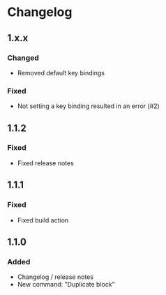 # Changelog

## 1.x.x
### Changed
- Removed default key bindings
### Fixed
- Not setting a key binding resulted in an error (#2)

## 1.1.2
### Fixed
- Fixed release notes

## 1.1.1
### Fixed
- Fixed build action

## 1.1.0
### Added
- Changelog / release notes
- New command: "Duplicate block"
